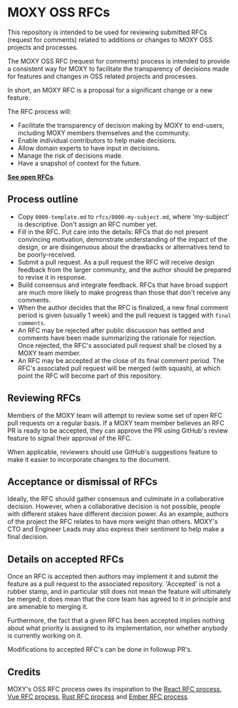 # MOXY OSS RFCs

This repository is intended to be used for reviewing submitted RFCs (request for comments) related to additions or changes to MOXY OSS projects and processes.

The MOXY OSS RFC (request for comments) process is intended to provide a consistent way for MOXY to facilitate the transparency of decisions made for features and changes in OSS related projects and processes.

In short, an MOXY RFC is a proposal for a significant change or a new feature.

The RFC process will:

- Facilitate the transparency of decision making by MOXY to end-users, including MOXY members themselves and the community.
- Enable individual contributors to help make decisions.
- Allow domain experts to have input in decisions.
- Manage the risk of decisions made.
- Have a snapshot of context for the future.

**[See open RFCs](https://github.com/moxystudio/rfcs/pulls)**.

## Process outline

- Copy `0000-template.md` to `rfcs/0000-my-subject.md`, where 'my-subject' is descriptive. Don't assign an RFC number yet.
- Fill in the RFC. Put care into the details: RFCs that do not present convincing motivation, demonstrate understanding of the impact of the design, or are disingenuous about the drawbacks or alternatives tend to be poorly-received.
- Submit a pull request. As a pull request the RFC will receive design feedback from the larger community, and the author should be prepared to revise it in response.
- Build consensus and integrate feedback. RFCs that have broad support are much more likely to make progress than those that don't receive any comments.
- When the author decides that the RFC is finalized, a new final comment period is given (usually 1 week) and the pull request is tagged with `final comments`.
- An RFC may be rejected after public discussion has settled and comments have been made summarizing the rationale for rejection. Once rejected, the RFC's associated pull request shall be closed by a MOXY team member.
- An RFC may be accepted at the close of its final comment period. The RFC's associated pull request will be merged (with squash), at which point the RFC will become part of this repository.

## Reviewing RFCs

Members of the MOXY team will attempt to review some set of open RFC pull requests on a regular basis. If a MOXY team member believes an RFC PR is ready to be accepted, they can approve the PR using GitHub's review feature to signal their approval of the RFC.

When applicable, reviewers should use GitHub's suggestions feature to make it easier to incorporate changes to the document.

## Acceptance or dismissal of RFCs

Ideally, the RFC should gather consensus and culminate in a collaborative decision. However, when a collaborative decision is not possible, people with different stakes have different decision power. As an example, authors of the project the RFC relates to have more weight than others. MOXY's CTO and Engineer Leads may also express their sentiment to help make a final decision.

## Details on accepted RFCs

Once an RFC is accepted then authors may implement it and submit the feature as a pull request to the associated repository. 'Accepted' is not a rubber stamp, and in particular still does not mean the feature will ultimately be merged; it does mean that the core team has agreed to it in principle and are amenable to merging it.

Furthermore, the fact that a given RFC has been accepted implies nothing about what priority is assigned to its implementation, nor whether anybody is currently working on it.

Modifications to accepted RFC's can be done in followup PR's.

## Credits

MOXY's OSS RFC process owes its inspiration to the [React RFC process](https://github.com/reactjs/rfcs), [Vue RFC process](https://github.com/reactjs/rfcs), [Rust RFC process](https://github.com/rust-lang/rfcs) and [Ember RFC process](https://github.com/emberjs/rfcs).
